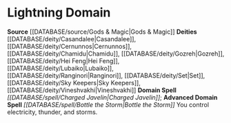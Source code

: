 ﻿---
advanced_apocryphal_spell: null
advanced_domain_spell: '[[DATABASE/spell/Bottle the Storm|Bottle the Storm]]'
apocryphal_spell: null
deity:
- '[[DATABASE/deity/Casandalee|Casandalee]]'
- '[[DATABASE/deity/Cernunnos|Cernunnos]]'
- '[[DATABASE/deity/Chamidu|Chamidu]]'
- '[[DATABASE/deity/Gozreh|Gozreh]]'
- '[[DATABASE/deity/Hei Feng|HeiFeng]]'
- '[[DATABASE/deity/Lubaiko|Lubaiko]]'
- '[[DATABASE/deity/Ranginori|Ranginori]]'
- '[[DATABASE/deity/Set|Set]]'
- '[[DATABASE/deity/Sky Keepers|Sky Keepers]]'
- '[[DATABASE/deity/Vineshvakhi|Vineshvakhi]]'
domain:
- '[[DATABASE/domain/Lightning Domain|Lightning]]'
domain_spell: '[[DATABASE/spell/Charged Javelin|Charged Javelin]]'
id: '47'
name: Lightning Domain
rarity: Common
rus_type_level: null
source: '[[DATABASE/source/Gods & Magic|Gods & Magic]]'
trait: null
type: Domain

---
# Lightning Domain

**Source** [[DATABASE/source/Gods & Magic|Gods & Magic]] 
**Deities** [[DATABASE/deity/Casandalee|Casandalee]], [[DATABASE/deity/Cernunnos|Cernunnos]], [[DATABASE/deity/Chamidu|Chamidu]], [[DATABASE/deity/Gozreh|Gozreh]], [[DATABASE/deity/Hei Feng|Hei Feng]], [[DATABASE/deity/Lubaiko|Lubaiko]], [[DATABASE/deity/Ranginori|Ranginori]], [[DATABASE/deity/Set|Set]], [[DATABASE/deity/Sky Keepers|Sky Keepers]], [[DATABASE/deity/Vineshvakhi|Vineshvakhi]]
**Domain Spell** _[[DATABASE/spell/Charged Javelin|Charged Javelin]]_; **Advanced Domain Spell** _[[DATABASE/spell/Bottle the Storm|Bottle the Storm]]_
You control electricity, thunder, and storms.